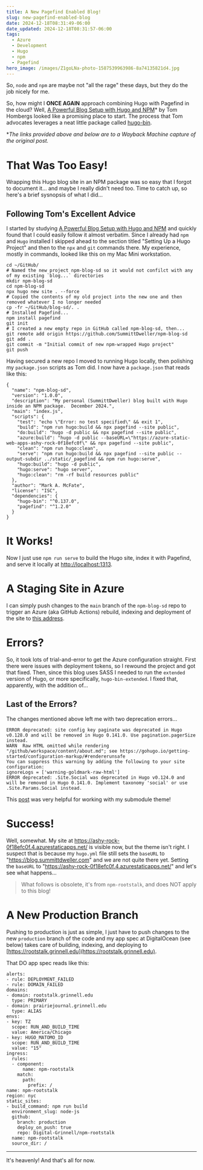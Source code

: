 ```yaml
---
title: A New Pagefind Enabled Blog!
slug: new-pagefind-enabled-blog
date: 2024-12-18T08:31:49-06:00
date_updated: 2024-12-18T08:31:57-06:00
tags: 
  - Azure
  - Development
  - Hugo
  - npm
  - Pagefind
hero_image: /images/Z1goLNa-photo-1587539963986-8a74135821d4.jpg
---
```


So, `node` and `npm` are maybe not "all the rage" these days, but they do the job nicely for me.

So, how might I **ONCE AGAIN** approach combining Hugo with Pagefind in the cloud?  Well, [A Powerful Blog Setup with Hugo and NPM](https://web.archive.org/web/20220818082611/https://www.blogtrack.io/blog/powerful-blog-setup-with-hugo-and-npm/)* by Tom Hombergs looked like a promising place to start.  The process that Tom advocates leverages a neat little package called [hugo-bin](https://www.npmjs.com/package/hugo-bin).

**The links provided above and below are to a Wayback Machine capture of the original post.*

# That Was Too Easy!

Wrapping this Hugo blog site in an NPM package was so easy that I forgot to document it... and maybe I really didn't need too.  Time to catch up, so here's a brief sysnopsis of what I did...

## Following Tom's Excellent Advice

I started by studying [A Powerful Blog Setup with Hugo and NPM](https://web.archive.org/web/20220818082611/https://www.blogtrack.io/blog/powerful-blog-setup-with-hugo-and-npm/) and quickly found that I could easily follow it almost verbatim.  Since I already had `npm` and `Hugo` installed I skipped ahead to the section titled "Setting Up a Hugo Project" and then to the `npx` and `git` commands there.  My experience, mostly in commands, looked like this on my Mac Mini workstation.

    cd ~/GitHub/
    # Named the new project npm-blog-sd so it would not confilct with any of my existing `blog...` directories
    mkdir npm-blog-sd
    cd npm-blog-sd
    npx hugo new site . --force
    # Copied the contents of my old project into the new one and then removed whatever I no longer needed
    cp -fr ~/GitHub/blog-sd/. .  
    # Installed Pagefind...
    npm install pagefind
    git init
    # I created a new empty repo in GitHub called npm-blog-sd, then...
    git remote add origin https://github.com/SummittDweller/npm-blog-sd 
    git add . 
    git commit -m "Initial commit of new npm-wrapped Hugo project"
    git push
    

Having secured a new repo I moved to running Hugo locally, then polishing my `package.json` scripts as Tom did.  I now have a `package.json` that reads like this:

```
{
  "name": "npm-blog-sd",
  "version": "1.0.0",
  "description": "My personal (SummittDweller) blog built with Hugo inside an NPM package.  December 2024.",
  "main": "index.js",
  "scripts": {
    "test": "echo \"Error: no test specified\" && exit 1",
    "build": "npm run hugo:build && npx pagefind --site public",
    "do:build": "hugo -d public && npx pagefind --site public",
    "azure:build": "hugo -d public --baseURL=\"https://azure-static-web-apps-ashy-rock-0f18efc0f\" && npx pagefind --site public",
    "clean": "npm run hugo:clean",
    "serve": "npm run hugo:build && npx pagefind --site public --output-subdir ../static/_pagefind && npm run hugo:serve",
    "hugo:build": "hugo -d public",
    "hugo:serve": "hugo server",
    "hugo:clean": "rm -rf build resources public"
  },
  "author": "Mark A. McFate",
  "license": "ISC",
  "dependencies": {
    "hugo-bin": "^0.137.0",
    "pagefind": "^1.2.0"
  }
}
```

# It Works!

Now I just use `npm run serve` to build the Hugo site, index it with Pagefind, and serve it locally at [http://localhost:1313](http://localhost:1313).

# A Staging Site in Azure

I can simply push changes to the `main` branch of the `npm-blog-sd` repo to trigger an Azure (aka GitHub Actions) rebuild, indexing and deployment of the site to [this address](https://ashy-rock-0f18efc0f.4.azurestaticapps.net).

# Errors?

So, it took lots of trial-and-error to get the Azure configuration straight.  First there were issues with deployment tokens, so I rewound the project and got that fixed.  Then, since this blog uses SASS I needed to run the `extended` version of Hugo, or more specifically, `hugo-bin-extended`.   I fixed that, apparently, with the addition of...

## Last of the Errors?

The changes mentioned above left me with two deprecation errors...  

```
ERROR deprecated: site config key paginate was deprecated in Hugo v0.128.0 and will be removed in Hugo 0.141.0. Use pagination.pagerSize instead.
WARN  Raw HTML omitted while rendering "/github/workspace/content/about.md"; see https://gohugo.io/getting-started/configuration-markup/#rendererunsafe
You can suppress this warning by adding the following to your site configuration:
ignoreLogs = ['warning-goldmark-raw-html']
ERROR deprecated: .Site.Social was deprecated in Hugo v0.124.0 and will be removed in Hugo 0.141.0. Implement taxonomy 'social' or use .Site.Params.Social instead.
```

This [post](https://stackoverflow.com/a/5542964) was very helpful for working with my submodule theme!  

# Success!

Well, somewhat.  My site at https://ashy-rock-0f18efc0f.4.azurestaticapps.net/ is visible now, but the theme isn't right.  I suspect that is because my `hugo.yml` file still sets the `baseURL` to "https://blog.summittdweller.com" and we are not quite there yet.  Setting the `baseURL` to "https://ashy-rock-0f18efc0f.4.azurestaticapps.net/" and let's see what happens...  

> What follows is obsolete, it's from `npm-rootstalk`, and does NOT apply to this blog!

# A New Production Branch

Pushing to production is just as simple, I just have to push changes to the new `production` branch of the code and my app spec at DigitalOcean (see below) takes care of building, indexing, and deploying to [https://rootstalk.grinnell.edu](https://rootstalk.grinnell.edu).

That DO app spec reads like this:

    alerts:
    - rule: DEPLOYMENT_FAILED
    - rule: DOMAIN_FAILED
    domains:
    - domain: rootstalk.grinnell.edu
      type: PRIMARY
    - domain: prairiejournal.grinnell.edu
      type: ALIAS
    envs:
    - key: TZ
      scope: RUN_AND_BUILD_TIME
      value: America/Chicago
    - key: HUGO_MATOMO_ID
      scope: RUN_AND_BUILD_TIME
      value: "15"
    ingress:
      rules:
      - component:
          name: npm-rootstalk
        match:
          path:
            prefix: /
    name: npm-rootstalk
    region: nyc
    static_sites:
    - build_command: npm run build
      environment_slug: node-js
      github:
        branch: production
        deploy_on_push: true
        repo: Digital-Grinnell/npm-rootstalk
      name: npm-rootstalk
      source_dir: /
    

---

It's heavenly!  And that's all for now.
